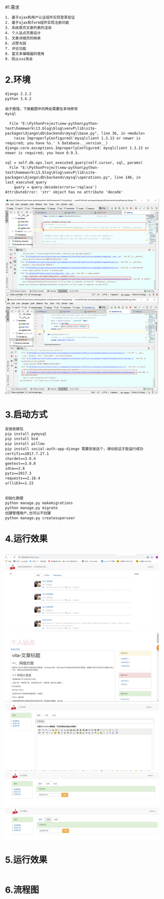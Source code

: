 #1.需求
```
1. 基于ajax和用户认证组件实现登录验证
2. 基于ajax和form组件实现注册功能
3. 系统首页文章列表的渲染
4. 个人站点页面设计
5. 文章详细页的继承
6. 点赞与踩
7. 评论功能
8. 富文本编辑器的使用
9. 防止xss攻击
```
# 2.环境
```
django 2.2.2
python 3.6.2

由于报错，下面截图中的两处需要在本地修改
mysql

  File "E:\PythonProject\new-python\python-test\homework\13.blog\blog\venvP\lib\site-packages\django\db\backends\mysql\base.py", line 36, in <module>
    raise ImproperlyConfigured('mysqlclient 1.3.13 or newer is required; you have %s.' % Database.__version__)
django.core.exceptions.ImproperlyConfigured: mysqlclient 1.3.13 or newer is required; you have 0.9.3.

sql = self.db.ops.last_executed_query(self.cursor, sql, params)
  File "E:\PythonProject\new-python\python-test\homework\13.blog\blog\venvP\lib\site-packages\django\db\backends\mysql\operations.py", line 146, in last_executed_query
    query = query.decode(errors='replace')
AttributeError: 'str' object has no attribute 'decode'
```
![](.readme_images/8427f61a.png)
![](.readme_images/71b71bff.png)
# 3.启动方式
```
安装依赖包
pip install pymysql
pip install bs4
pip install pillow
pip install social-auth-app-django 需要安装这个，滑动验证才能运行成功
certifi==2017.7.27.1
chardet==3.0.4
geetest==3.0.0
idna==2.6
pytz==2017.3
requests==2.18.4
urllib3==1.22


初始化数据
python manage.py makemigrations
python manage.py migrate
创建管理用户,也可以不创建
python manage.py createsuperuser
```

# 4.运行效果
```

```
![](.readme_images/7c943ab1.png)
![](.readme_images/988387f3.png)
![](.readme_images/37a7445d.png)
![](.readme_images/8ad127a2.png)
![](.readme_images/4e1516b9.png)
# 5.运行效果
```

```
# 6.流程图
```

```